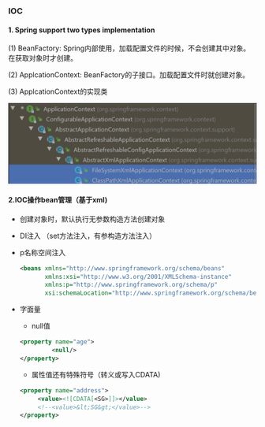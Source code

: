 ### IOC

#### 1. Spring support two types implementation

   (1)  BeanFactory: Spring内部使用，加载配置文件的时候，不会创建其中对象。在获取对象时才创建。

   (2)  ApplcationContext: BeanFactory的子接口。加载配置文件时就创建对象。

   (3)  ApplcationContext的实现类 

![image-20210407143553768](https://raw.githubusercontent.com/PeterHanJ/notes/main/spring5/image-20210407143553768.png)



#### 2.IOC操作bean管理（基于xml)
   * 创建对象时，默认执行无参数构造方法创建对象

   * DI注入 （set方法注入，有参构造方法注入）

   * p名称空间注入

     ```xml
     <beans xmlns="http://www.springframework.org/schema/beans"
            xmlns:xsi="http://www.w3.org/2001/XMLSchema-instance"
            xmlns:p="http://www.springframework.org/schema/p"
            xsi:schemaLocation="http://www.springframework.org/schema/beans http://www.springframework.org/schema/beans/spring-beans.xsd">
     ```
     
   * 字面量
     * null值
     ```xml
     <property name="age">
              <null/>
     </property>
     ```
     
     * 属性值还有特殊符号（转义或写入CDATA)     
     ```xml
     <property name="address">
          <value><![CDATA[<SG>]]></value>
          <!--<value>&lt;SG&gt;</value>-->
     </property>
     ```
